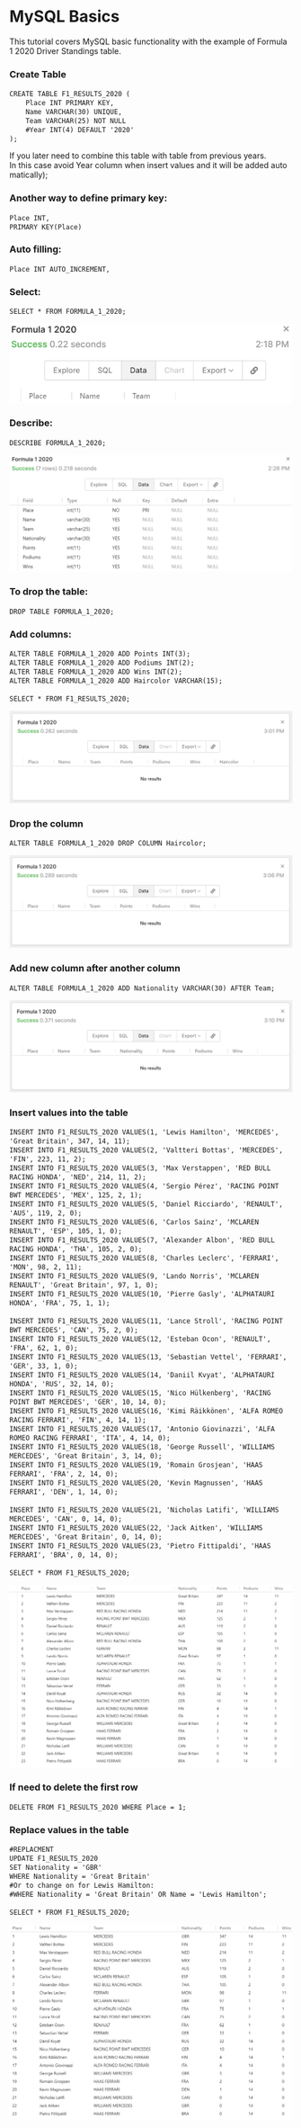 # MySQL Basics


This tutorial covers MySQL basic functionality with the example of Formula 1 2020 Driver Standings table.

### Create Table

```
CREATE TABLE F1_RESULTS_2020 (
    Place INT PRIMARY KEY,
    Name VARCHAR(30) UNIQUE,
    Team VARCHAR(25) NOT NULL
    #Year INT(4) DEFAULT '2020'
);
```
If you later need to combine this table with table from previous years. 
In this case avoid Year column when insert values and it will be added automatically);

### Another way to define primary key:
```
Place INT,
PRIMARY KEY(Place)
```
### Auto filling:
```
Place INT AUTO_INCREMENT,
```
### Select:
```
SELECT * FROM FORMULA_1_2020;
```
![Screenshot](/Images/1-4.png)

### Describe:
```
DESCRIBE FORMULA_1_2020;
```
![Screenshot](/Images/1-5.png)

### To drop the table:
```
DROP TABLE FORMULA_1_2020;
```
### Add columns:
```
ALTER TABLE FORMULA_1_2020 ADD Points INT(3);
ALTER TABLE FORMULA_1_2020 ADD Podiums INT(2);
ALTER TABLE FORMULA_1_2020 ADD Wins INT(2);
ALTER TABLE FORMULA_1_2020 ADD Haircolor VARCHAR(15);

SELECT * FROM F1_RESULTS_2020;
```
![Screenshot](/Images/1-7.png)

### Drop the column
```
ALTER TABLE FORMULA_1_2020 DROP COLUMN Haircolor;
```
![Screenshot](/Images/1-8.png)
### Add new column after another column
```
ALTER TABLE FORMULA_1_2020 ADD Nationality VARCHAR(30) AFTER Team;
```
![Screenshot](/Images/1-9.png)
### Insert values into the table
```
INSERT INTO F1_RESULTS_2020 VALUES(1, 'Lewis Hamilton', 'MERCEDES', 'Great Britain', 347, 14, 11);
INSERT INTO F1_RESULTS_2020 VALUES(2, 'Valtteri Bottas', 'MERCEDES', 'FIN', 223, 11, 2);
INSERT INTO F1_RESULTS_2020 VALUES(3, 'Max Verstappen', 'RED BULL RACING HONDA', 'NED', 214, 11, 2);
INSERT INTO F1_RESULTS_2020 VALUES(4, 'Sergio Pérez', 'RACING POINT BWT MERCEDES', 'MEX', 125, 2, 1);
INSERT INTO F1_RESULTS_2020 VALUES(5, 'Daniel Ricciardo', 'RENAULT', 'AUS', 119, 2, 0);
INSERT INTO F1_RESULTS_2020 VALUES(6, 'Carlos Sainz', 'MCLAREN RENAULT', 'ESP', 105, 1, 0);
INSERT INTO F1_RESULTS_2020 VALUES(7, 'Alexander Albon', 'RED BULL RACING HONDA', 'THA', 105, 2, 0);
INSERT INTO F1_RESULTS_2020 VALUES(8, 'Charles Leclerc', 'FERRARI', 'MON', 98, 2, 11);
INSERT INTO F1_RESULTS_2020 VALUES(9, 'Lando Norris', 'MCLAREN RENAULT', 'Great Britain', 97, 1, 0);
INSERT INTO F1_RESULTS_2020 VALUES(10, 'Pierre Gasly', 'ALPHATAURI HONDA', 'FRA', 75, 1, 1);

INSERT INTO F1_RESULTS_2020 VALUES(11, 'Lance Stroll', 'RACING POINT BWT MERCEDES', 'CAN', 75, 2, 0);
INSERT INTO F1_RESULTS_2020 VALUES(12, 'Esteban Ocon', 'RENAULT', 'FRA', 62, 1, 0);
INSERT INTO F1_RESULTS_2020 VALUES(13, 'Sebastian Vettel', 'FERRARI', 'GER', 33, 1, 0);
INSERT INTO F1_RESULTS_2020 VALUES(14, 'Daniil Kvyat', 'ALPHATAURI HONDA', 'RUS', 32, 14, 0);
INSERT INTO F1_RESULTS_2020 VALUES(15, 'Nico Hülkenberg', 'RACING POINT BWT MERCEDES', 'GER', 10, 14, 0);
INSERT INTO F1_RESULTS_2020 VALUES(16, 'Kimi Räikkönen', 'ALFA ROMEO RACING FERRARI', 'FIN', 4, 14, 1);
INSERT INTO F1_RESULTS_2020 VALUES(17, 'Antonio Giovinazzi', 'ALFA ROMEO RACING FERRARI', 'ITA', 4, 14, 0);
INSERT INTO F1_RESULTS_2020 VALUES(18, 'George Russell', 'WILLIAMS MERCEDES', 'Great Britain', 3, 14, 0);
INSERT INTO F1_RESULTS_2020 VALUES(19, 'Romain Grosjean', 'HAAS FERRARI', 'FRA', 2, 14, 0);
INSERT INTO F1_RESULTS_2020 VALUES(20, 'Kevin Magnussen', 'HAAS FERRARI', 'DEN', 1, 14, 0);

INSERT INTO F1_RESULTS_2020 VALUES(21, 'Nicholas Latifi', 'WILLIAMS MERCEDES', 'CAN', 0, 14, 0);
INSERT INTO F1_RESULTS_2020 VALUES(22, 'Jack Aitken', 'WILLIAMS MERCEDES', 'Great Britain', 0, 14, 0);
INSERT INTO F1_RESULTS_2020 VALUES(23, 'Pietro Fittipaldi', 'HAAS FERRARI', 'BRA', 0, 14, 0);

SELECT * FROM F1_RESULTS_2020;
```
![Screenshot](/Images/1-10.png)
### If need to delete the first row
```
DELETE FROM F1_RESULTS_2020 WHERE Place = 1;
```

### Replace values in the table
```
#REPLACMENT
UPDATE F1_RESULTS_2020
SET Nationality = 'GBR'
WHERE Nationality = 'Great Britain'
#Or to change on for Lewis Hamilton:
#WHERE Nationality = 'Great Britain' OR Name = 'Lewis Hamilton';

SELECT * FROM F1_RESULTS_2020;
```
![Screenshot](/Images/untitled.jpg)



